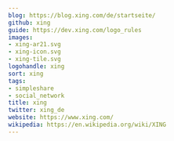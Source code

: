 ```yaml
---
blog: https://blog.xing.com/de/startseite/
github: xing
guide: https://dev.xing.com/logo_rules
images:
- xing-ar21.svg
- xing-icon.svg
- xing-tile.svg
logohandle: xing
sort: xing
tags:
- simpleshare
- social_network
title: xing
twitter: xing_de
website: https://www.xing.com/
wikipedia: https://en.wikipedia.org/wiki/XING
---
```

